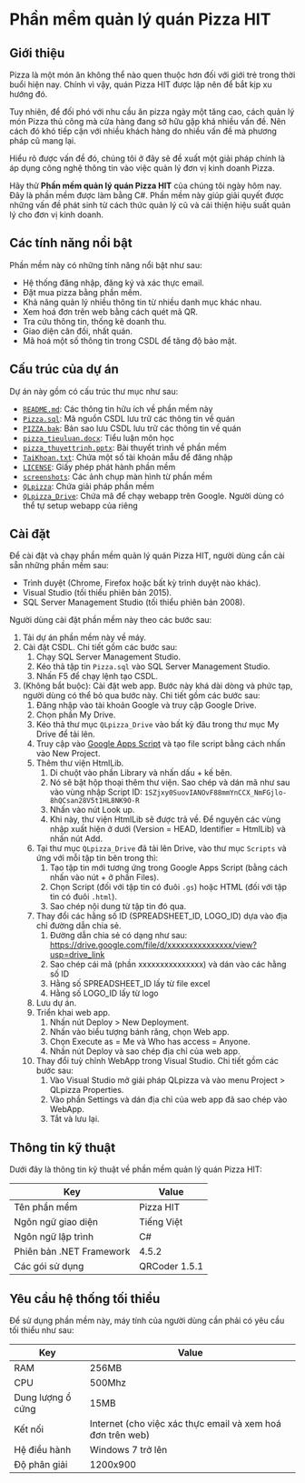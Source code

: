 Phần mềm quản lý quán Pizza HIT
=====

## Giới thiệu

Pizza là một món ăn không thể nào quen thuộc hơn đối với giới trẻ trong thời buổi hiện nay.
Chính vì vậy, quán Pizza HIT được lập nên để bắt kịp xu hướng đó.

Tuy nhiên, để đối phó với nhu cầu ăn pizza ngày một tăng cao, cách quản lý món Pizza thủ công mà cửa hàng đang sở hữu gặp khá nhiều vấn đề. Nên cách đó khó tiếp cận với nhiều khách hàng do nhiều vấn đề mà phương pháp cũ mang lại.

Hiểu rõ được vấn đề đó, chúng tôi ở đây sẽ đề xuất một giải pháp chính là áp dụng công nghệ thông tin vào việc quản lý đơn vị kinh doanh Pizza.

Hãy thử **Phần mềm quản lý quán Pizza HIT** của chúng tôi ngày hôm nay. Đây là phần mềm được làm bằng C#. Phần mềm này giúp giải quyết được những vấn đề phát sinh từ cách thức quản lý cũ và cải thiện hiệu suất quản lý cho đơn vị kinh doanh.

## Các tính năng nổi bật

Phần mềm này có những tính năng nổi bật như sau:
* Hệ thống đăng nhập, đăng ký và xác thực email.
* Đặt mua pizza bằng phần mềm.
* Khả năng quản lý nhiều thông tin từ nhiều danh mục khác nhau.
* Xem hoá đơn trên web bằng cách quét mã QR.
* Tra cứu thông tin, thống kê doanh thu.
* Giao diện cân đối, nhất quán.
* Mã hoá một số thông tin trong CSDL để tăng độ bảo mật.

## Cấu trúc của dự án

Dự án này gồm có cấu trúc thư mục như sau:

- [`README.md`](README.md): Các thông tin hữu ích về phần mềm này
- [`Pizza.sql`](Pizza.sql): Mã nguồn CSDL lưu trữ các thông tin về quán
- [`PIZZA.bak`](PIZZA.bak): Bản sao lưu CSDL lưu trữ các thông tin về quán
- [`pizza_tieuluan.docx`](pizza_tieuluan.docx): Tiểu luận môn học
- [`pizza_thuyettrinh.pptx`](pizza_thuyettrinh.pptx): Bài thuyết trình về phần mềm
- [`TaiKhoan.txt`](TaiKhoan.txt): Chứa một số tài khoản mẫu để đăng nhập
- [`LICENSE`](LICENSE): Giấy phép phát hành phần mềm
- [`screenshots`](screenshots): Các ảnh chụp màn hình từ phần mềm
- [`QLpizza`](QLpizza): Chứa giải pháp phần mềm
- [`QLpizza_Drive`](QLpizza_Drive): Chứa mã để chạy webapp trên Google. Người dùng có thể tự setup webapp của riêng

## Cài đặt

Để cài đặt và chạy phần mềm quản lý quán Pizza HIT, người dùng cần cài sẵn những phần mềm sau:
* Trình duyệt (Chrome, Firefox hoặc bất kỳ trình duyệt nào khác).
* Visual Studio (tối thiểu phiên bản 2015).
* SQL Server Management Studio (tối thiểu phiên bản 2008).

Người dùng cài đặt phần mềm này theo các bước sau:
1. Tải dự án phần mềm này về máy.
2. Cài đặt CSDL. Chi tiết gồm các bước sau:
    1. Chạy SQL Server Management Studio.
    2. Kéo thả tập tin `Pizza.sql` vào SQL Server Management Studio.
    3. Nhấn F5 để chạy lệnh tạo CSDL.
3. (Không bắt buộc): Cài đặt web app. Bước này khá dài dòng và phức tạp, người dùng có thể bỏ qua bước này. Chi tiết gồm các bước sau:
    1. Đăng nhập vào tài khoản Google và truy cập Google Drive.
    2. Chọn phần My Drive.
    3. Kéo thả thư mục `QLpizza_Drive` vào bất kỳ đâu trong thư mục My Drive để tải lên.
    4. Truy cập vào [Google Apps Script](https://script.google.com/) và tạo file script bằng cách nhấn vào New Project.
    5. Thêm thư viện HtmlLib.
        1. Di chuột vào phần Library và nhấn dấu + kế bên.
        2. Nó sẽ bật hộp thoại thêm thư viện. Sao chép và dán mã như sau vào vùng nhập Script ID: `1SZjxy0SuovIANOvF88mmYnCCX_NmFGjlo-8hQCsan28V5t1HL8NK9O-R`
        3. Nhấn vào nút Look up.
        4. Khi này, thư viện HtmlLib sẽ được trả về. Để nguyên các vùng nhập xuất hiện ở dưới (Version = HEAD, Identifier = HtmlLib) và nhấn nút Add.
    6. Tại thư mục `QLpizza_Drive` đã tải lên Drive, vào thư mục `Scripts` và ứng với mỗi tập tin bên trong thì:
        1. Tạo tập tin mới tương ứng trong Google Apps Script (bằng cách nhấn vào nút + ở phần Files).
        2. Chọn Script (đối với tập tin có đuôi `.gs`) hoặc HTML (đối với tập tin có đuôi `.html`).
        3. Sao chép nội dung từ tập tin đó qua.
    7. Thay đổi các hằng số ID (SPREADSHEET_ID, LOGO_ID) dựa vào địa chỉ đường dẫn chia sẻ.
        1. Đường dẫn chia sẻ có dạng như sau: https://drive.google.com/file/d/xxxxxxxxxxxxxxx/view?usp=drive_link
        2. Sao chép cái mã (phần xxxxxxxxxxxxxxx) và dán vào các hằng số ID
        3. Hằng số SPREADSHEET_ID lấy từ file excel
        4. Hằng số LOGO_ID lấy từ logo
    8. Lưu dự án.
    9. Triển khai web app.
        1. Nhấn nút Deploy > New Deployment.
        2. Nhấn vào biểu tượng bánh răng, chọn Web app.
        3. Chọn Execute as = Me và Who has access = Anyone.
        4. Nhấn nút Deploy và sao chép địa chỉ của web app.
    10. Thay đổi tuỳ chỉnh WebApp trong Visual Studio. Chi tiết gồm các bước sau:
        1. Vào Visual Studio mở giải pháp QLpizza và vào menu Project > QLpizza Properties.
        2. Vào phần Settings và dán địa chỉ của web app đã sao chép vào WebApp.
        3. Tắt và lưu lại.

## Thông tin kỹ thuật

Dưới đây là thông tin kỹ thuật về phần mềm quản lý quán Pizza HIT:

|           Key            |    Value     |
|--------------------------|--------------|
|Tên phần mềm              |Pizza HIT     |
|Ngôn ngữ giao diện        |Tiếng Việt    |
|Ngôn ngữ lập trình        |C#            |
|Phiên bản .NET Framework  |4.5.2         |
|Các gói sử dụng           |QRCoder 1.5.1 |

## Yêu cầu hệ thống tối thiểu

Để sử dụng phần mềm này, máy tính của người dùng cần phải có yêu cầu tối thiểu như sau:

|       Key        |  Value  |
|------------------|---------|
|RAM               |256MB|
|CPU               |500Mhz|
|Dung lượng ổ cứng |15MB|
|Kết nối           |Internet (cho việc xác thực email và xem hoá đơn trên web)|
|Hệ điều hành      |Windows 7 trở lên|
|Độ phân giải      |1200x900|
